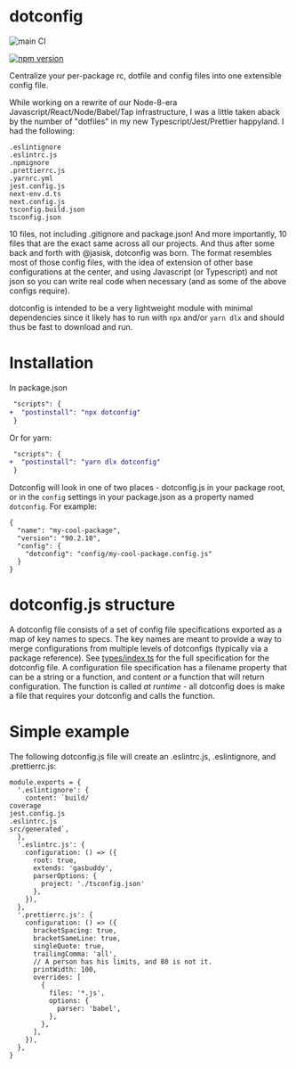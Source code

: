 # dotconfig

![main CI](https://github.com/gas-buddy/dotconfig/actions/workflows/nodejs.yml/badge.svg)

[![npm version](https://badge.fury.io/js/@gasbuddy%2Fdotconfig.svg)](https://badge.fury.io/js/@gasbuddy%2Fdotconfig)

Centralize your per-package rc, dotfile and config files into one extensible config file.

While working on a rewrite of our Node-8-era Javascript/React/Node/Babel/Tap infrastructure, I was a little taken aback by the number of "dotfiles" in my new Typescript/Jest/Prettier happyland. I had the following:

```
.eslintignore
.eslintrc.js
.npmignore
.prettierrc.js
.yarnrc.yml
jest.config.js
next-env.d.ts
next.config.js
tsconfig.build.json
tsconfig.json
```

10 files, not including .gitignore and package.json! And more importantly, 10 files that are the exact same across all our projects. And thus after some back and forth with @jasisk, dotconfig was born. The format resembles most of those config files, with the idea of extension of other base configurations at the center, and using Javascript (or Typescript) and not json so you can write real code when necessary (and as some of the above configs require).

dotconfig is intended to be a very lightweight module with minimal dependencies since it likely has to run with `npx` and/or `yarn dlx` and should thus be fast to download and run.

# Installation

In package.json

```diff
 "scripts": {
+  "postinstall": "npx dotconfig"
 }
```

Or for yarn:

```diff
 "scripts": {
+  "postinstall": "yarn dlx dotconfig"
 }
```

Dotconfig will look in one of two places - dotconfig.js in your package root, or in the `config` settings in your package.json as a property named `dotconfig`. For example:

```
{
  "name": "my-cool-package",
  "version": "90.2.10",
  "config": {
    "dotconfig": "config/my-cool-package.config.js"
  }
}
```

# dotconfig.js structure
A dotconfig file consists of a set of config file specifications exported as a map of key names to specs. The key names are meant to provide a way to merge configurations from multiple levels of dotconfigs (typically via a package reference). See [types/index.ts](src/types/index.ts) for the full specification for the dotconfig file. A configuration file specification has a filename property that can be a string or a function, and content *or* a function that will return configuration. The function is called *at runtime* - all dotconfig does is make a file that requires
your dotconfig and calls the function.

# Simple example
The following dotconfig.js file will create an .eslintrc.js, .eslintignore, and .prettierrc.js:

```
module.exports = {
  '.eslintignore': {
    content: `build/
coverage
jest.config.js
.eslintrc.js
src/generated`,
  },
  '.eslintrc.js': {
    configuration: () => ({
      root: true,
      extends: 'gasbuddy',
      parserOptions: {
        project: './tsconfig.json'
      },
    }),
  },
  '.prettierrc.js': {
    configuration: () => ({
      bracketSpacing: true,
      bracketSameLine: true,
      singleQuote: true,
      trailingComma: 'all',
      // A person has his limits, and 80 is not it.
      printWidth: 100,
      overrides: [
        {
          files: '*.js',
          options: {
            parser: 'babel',
          },
        },
      ],
    }),
  },
}
```